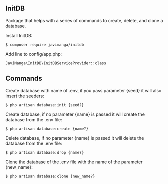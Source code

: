 **InitDB**
-
Package that helps with a series of commands to create, delete, and clone a database.

Install InitDB:
~~~~
$ composer require javimanga/initdb
~~~~
Add line to config/app.php:
~~~~
JaviManga\InitDB\InitDBServiceProvider::class
~~~~
**Commands**
-
Create database with name of .env, if you pass parameter {seed} it will also insert the seeders:
~~~~
$ php artisan database:init {seed?}
~~~~
Create database, if no parameter {name} is passed it will create the database from the .env file:
~~~~
$ php artisan database:create {name?}
~~~~
Delete database, if no parameter {name} is passed it will delete the database from the .env file:
~~~~
$ php artisan database:drop {name?}
~~~~
Clone the database of the .env file with the name of the parameter {new_name}:
~~~~
$ php artisan database:clone {new_name?}
~~~~

